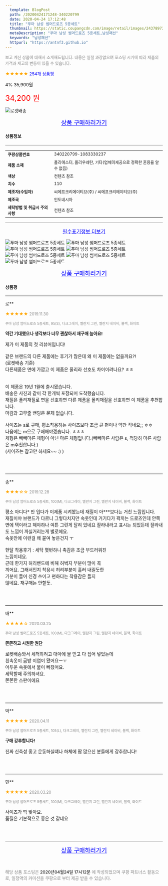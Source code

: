 ```yaml
---
  template: BlogPost
  path: /20200424171248-340220799
  date: 2020-04-24 17:12:48
  title: "푸마 남성 썸머드로즈 5종세트"
  thumbnail: https://static.coupangcdn.com/image/retail/images/243789735011316-2322598a-84b2-46e9-8261-63272929a488.jpg
  metaDescription: "푸마 남성 썸머드로즈 5종세트,남성패션"
  keywords: "남성패션"
  httpurl: "https://antnf3.github.io"
---
```

  
<span style="color: #888;font-size:0.8rem">보고 계신 상품에 대해서 소개해드립니다.
내용은 일절 과장없으며 포스팅 시기에 따라 제품의 가격과 재고의 변동이 있을 수 있습니다.</span>
  
<span style="color: orange;">★★★★★</span> <span style="color: blue;font-size: 0.85rem;">254개 상품평</span>

<span style="font-size: 0.9rem">4%</span> <span style="font-size: 0.9rem">~~35,900원~~</span>

<span style="color: red;font-size: 1.5rem;">34,200 원</span>

![로켓배송](https://postfiles.pstatic.net/MjAyMDA0MTBfMjcz/MDAxNTg2NDQ1OTAwMDc5.1T-Iy6-X12_V8iyof2OtSqUCu6urPUUOnjG41kbMy_kg.c1eqxaGayJ1XX0TGV24QXbZg9dvQ9C_dYZx39G_Z7Wog.PNG.cigshop2/rocket_logo.png?type=w773)

<p align="center"><a href="http://me2.do/5tL0Y6zl" style="font-size: 1.2rem; color: blue;">상품 구매하러가기</a></p>

#### 상품정보

---

|                  |                       |
| ---------------- | --------------------- |
| **<span style="font-size:0.8rem;">쿠팡상품번호</span>** | <span style="font-size:0.8rem;">340220799-1083330237</span> |
| **<span style="font-size:0.8rem;">제품 소재</span>**    | <span style="font-size:0.8rem;">폴리에스터, 폴리우레탄, 기타(업체미제공으로 정확한 혼용율 알 수 없음)</span>        |
| **<span style="font-size:0.8rem;">색상</span>**    | <span style="font-size:0.8rem;">컨텐츠 참조</span>        |
| **<span style="font-size:0.8rem;">치수</span>**    | <span style="font-size:0.8rem;">110</span>        |
| **<span style="font-size:0.8rem;">제조자(수입자)</span>**    | <span style="font-size:0.8rem;">씨에프크리에이티브(주) / 씨에프크리에이티브(주)</span>        |
| **<span style="font-size:0.8rem;">제조국</span>**    | <span style="font-size:0.8rem;">인도네시아</span>        |
| **<span style="font-size:0.8rem;">세탁방법 및 취급시 주의사항</span>**    | <span style="font-size:0.8rem;">컨텐츠 참조</span>        |




---

<p align="center"><a href="http://me2.do/5tL0Y6zl" style="font-size: 1rem; color: blue;">필수표기정보 더보기</a></p>

![푸마 남성 썸머드로즈 5종세트](http://thumbnail7.coupangcdn.com/thumbnails/remote/q89/image/retail/images/77110166277481-ab28f812-1754-4019-8ca0-be96d70b680f.jpg)
![푸마 남성 썸머드로즈 5종세트](http://thumbnail7.coupangcdn.com/thumbnails/remote/q89/image/retail/images/81735929694437-3321d111-33d8-4099-9226-76195fbbb4a1.jpg)
![푸마 남성 썸머드로즈 5종세트](http://thumbnail9.coupangcdn.com/thumbnails/remote/q89/image/retail/images/81735936093881-dd7840a3-ef7d-4fa1-b967-9d0b1c19f948.jpg)
![푸마 남성 썸머드로즈 5종세트](http://thumbnail8.coupangcdn.com/thumbnails/remote/q89/image/retail/images/77119097271960-bcfee5e9-5863-4257-9c3e-c3b8974edf33.jpg)
![푸마 남성 썸머드로즈 5종세트](http://thumbnail7.coupangcdn.com/thumbnails/remote/q89/image/retail/images/81735928860315-db5e5224-352f-492b-b285-3f0fa817ef25.jpg)
![푸마 남성 썸머드로즈 5종세트](http://thumbnail6.coupangcdn.com/thumbnails/remote/q89/image/retail/images/77119097037803-811cfa82-962b-4eaf-a78e-2ce360db002f.jpg)
![푸마 남성 썸머드로즈 5종세트](http://thumbnail10.coupangcdn.com/thumbnails/remote/q89/image/retail/images/243952249624166-4b1b8561-9f3d-4e46-8956-7901d4939da9.jpg)

<p align="center"><a href="http://me2.do/5tL0Y6zl" style="font-size: 1.2rem; color: blue;">상품 구매하러가기</a></p>

#### 상품평
  
---
  
로**
    
<span style="color: orange;">★★★★★</span> <span style="font-size:0.8rem;color: #888;">2019.11.30</span>
    
<span style="color: #888;font-size:0.7rem">푸마 남성 썸머드로즈 5종세트, 95(S), 다크그레이, 멜란지 그린, 멜란지 네이비, 블랙, 화이트</span>
    
<span style="font-size:0.85rem">**약간 기대했으나 생각보다 너무 괜찮아서 재구매 높아요!**</span>
    
<span style="font-size: 0.9rem;">제가 이 제품의 첫 리뷰어입니다!<br/><br/>같은 브랜드의 다른 제품에는 후기가 많은데 왜 이 제품에는 없을까요?!<br/>(로켓배송 기준)<br/>다른제품은 면에 가깝고 이 제품은 폴리라 선호도 차이이려나요? ㅎㅎ<br/><br/><br/>이 제품은 19년 1월에 출시됐습니다.<br/>배송은 사진과 같이 각 한개씩 포장되어 도착했습니다.<br/>재질은 폴리재질로 면을 선호하면 다른 제품을 폴리재질을 선호하면 이 제품을 추천합니다.<br/>마감과 고무줄 밴딩은 문제 없습니다.<br/><br/>사이즈는 s로 구매, 평소착용하는 사이즈보다 조금 큰 편이나 약간 작네요;; ㅎㅎ<br/>다음에는 m으로 구매해야겠습니다. ㅎㅎㅎ<br/>체형은 빼빼마른 체형이 아닌 마른 체형입니다.(빼빼마른 사람은 s, 적당히 마른 사람은 m추천합니다.)<br/>(사이즈는 참고만 하세요~~ :) )</span>
    
<br>
<br>

---
  
송**
    
<span style="color: orange;">★★★☆☆</span> <span style="font-size:0.8rem;color: #888;">2019.12.28</span>
    
<span style="color: #888;font-size:0.7rem">푸마 남성 썸머드로즈 5종세트, 100(M), 다크그레이, 멜란지 그린, 멜란지 네이비, 블랙, 화이트</span>
    

    
<span style="font-size: 0.9rem;">평소 아디다* 만 입다가 이제품 시켜봤는데 재질이 아***보다는 거친 느낌입니다.<br/>재질이야 브랜드가 다르니 그렇다치지만 속옷인데 거기다가 꽉끼는 드로즈인데 안쪽면에 택이라고 해야하나 여튼 그런게 달려 있네요 잘라내라고 표시는 되있든데 잘라내도 느낌이 까실거리는게 별로에요.<br/>속옷안에 이런걸 왜 붙여 놓은건지 ㅜ<br/><br/>한달 착용후기 : 세탁 몇번하니 촉감은 조금 부드러워진 <br/> 느낌이네요.<br/> 근데 한가지 허리밴드에 비해 허벅지 부분이 많이  꼭        <br/> 끼어요. 그래서인지 착용시 허리부분이 흘러 내릴듯한<br/> 기분이 들어 신경 쓰이고 편하다는 착용감은 들지 <br/> 않네요. 재구매는 안할듯.</span>
    
<br>
<br>

---
  
배**
    
<span style="color: orange;">★★★★☆</span> <span style="font-size:0.8rem;color: #888;">2020.03.25</span>
    
<span style="color: #888;font-size:0.7rem">푸마 남성 썸머드로즈 5종세트, 100(M), 다크그레이, 멜란지 그린, 멜란지 네이비, 블랙, 화이트</span>
    
<span style="font-size:0.85rem">**쫀쫀하고 시원한 원단**</span>
    
<span style="font-size: 0.9rem;">로켓배송와서 세척하려고 대아에 물 받고 다 집어 넣었는데 <br/>흰속옷이 금방 이염이 됐어요ㅡㅜ<br/>어두운 속옷에서 물이 빠졌어요.<br/>세탁할때 주의하셔요.<br/>쫀쫀한 스판이에요</span>
    
<br>
<br>

---
  
박**
    
<span style="color: orange;">★★★★★</span> <span style="font-size:0.8rem;color: #888;">2020.04.11</span>
    
<span style="color: #888;font-size:0.7rem">푸마 남성 썸머드로즈 5종세트, 105(L), 다크그레이, 멜란지 그린, 멜란지 네이비, 블랙, 화이트</span>
    
<span style="font-size:0.85rem">**구매 강추합니다!**</span>
    
<span style="font-size: 0.9rem;">진짜 신축성 좋고 운동하실떄나 하체에 땀 많으신 분들에게 강추합니다!</span>
    
<br>
<br>

---
  
민**
    
<span style="color: orange;">★★★★★</span> <span style="font-size:0.8rem;color: #888;">2020.03.20</span>
    
<span style="color: #888;font-size:0.7rem">푸마 남성 썸머드로즈 5종세트, 100(M), 다크그레이, 멜란지 그린, 멜란지 네이비, 블랙, 화이트</span>
    

    
<span style="font-size: 0.9rem;">사이즈가 딱 맞아요. <br/>품질은 기본적으로 좋은 것 같네요</span>
    
<br>
<br>


  
---
  
<p align="center"><a href="http://me2.do/5tL0Y6zl" style="font-size: 1.2rem; color: blue;">상품 구매하러가기</a></p>
  
<br>
  
<span style="font-size: 0.85rem; color: #888;">해당 상품 포스팅은 <span style="color: #000;"> 2020년04월24일 17시12분 </span> 에 작성되었으며 쿠팡 파트너스 활동으로, 일정액의 커미션을 쿠팡으로 부터 제공 받을 수 있습니다.</span>